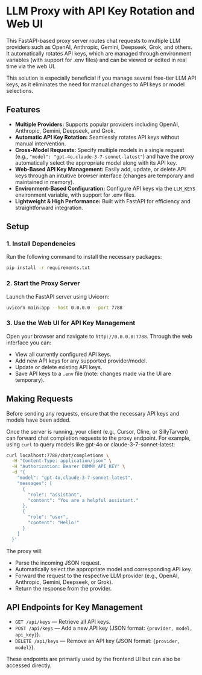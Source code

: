 # LLM Proxy with API Key Rotation and Web UI

This FastAPI-based proxy server routes chat requests to multiple LLM providers such as OpenAI, Anthropic, Gemini, Deepseek, Grok, and others. It automatically rotates API keys, which are managed through environment variables (with support for .env files) and can be viewed or edited in real time via the web UI.

This solution is especially beneficial if you manage several free-tier LLM API keys, as it eliminates the need for manual changes to API keys or model selections.

## Features

- **Multiple Providers:** Supports popular providers including OpenAI, Anthropic, Gemini, Deepseek, and Grok.
- **Automatic API Key Rotation:** Seamlessly rotates API keys without manual intervention.
- **Cross-Model Requests:** Specify multiple models in a single request (e.g., `"model": "gpt-4o,claude-3-7-sonnet-latest"`) and have the proxy automatically select the appropriate model along with its API key.
- **Web-Based API Key Management:** Easily add, update, or delete API keys through an intuitive browser interface (changes are temporary and maintained in memory).
- **Environment-Based Configuration:** Configure API keys via the `LLM_KEYS` environment variable, with support for .env files.
- **Lightweight & High Performance:** Built with FastAPI for efficiency and straightforward integration.

## Setup

### 1. Install Dependencies

Run the following command to install the necessary packages:

```bash
pip install -r requirements.txt
```

### 2. Start the Proxy Server

Launch the FastAPI server using Uvicorn:

```bash
uvicorn main:app --host 0.0.0.0 --port 7788
```

### 3. Use the Web UI for API Key Management

Open your browser and navigate to `http://0.0.0.0:7788`. Through the web interface you can:
- View all currently configured API keys.
- Add new API keys for any supported provider/model.
- Update or delete existing API keys.
- Save API keys to a `.env` file (note: changes made via the UI are temporary).

## Making Requests

Before sending any requests, ensure that the necessary API keys and models have been added.

Once the server is running, your client (e.g., Cursor, Cline, or SillyTarven) can forward chat completion requests to the proxy endpoint. For example, using `curl` to query models like gpt-4o or claude-3-7-sonnet-latest:

```bash
curl localhost:7788/chat/completions \
  -H "Content-Type: application/json" \
  -H "Authorization: Bearer DUMMY_API_KEY" \
  -d '{
    "model": "gpt-4o,claude-3-7-sonnet-latest",
    "messages": [
      {
        "role": "assistant",
        "content": "You are a helpful assistant."
      },
      {
        "role": "user",
        "content": "Hello!"
      }
    ]
  }'
```

The proxy will:
- Parse the incoming JSON request.
- Automatically select the appropriate model and corresponding API key.
- Forward the request to the respective LLM provider (e.g., OpenAI, Anthropic, Gemini, Deepseek, or Grok).
- Return the response from the provider.

## API Endpoints for Key Management

- `GET /api/keys` — Retrieve all API keys.
- `POST /api/keys` — Add a new API key (JSON format: `{provider, model, api_key}`).
- `DELETE /api/keys` — Remove an API key (JSON format: `{provider, model}`).

These endpoints are primarily used by the frontend UI but can also be accessed directly.
